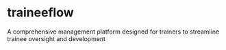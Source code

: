 # traineeflow
A comprehensive management platform designed for trainers to streamline trainee oversight and development
